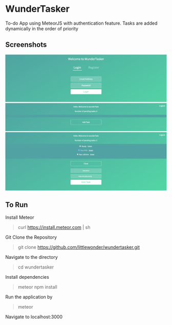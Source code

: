 # WunderTasker
To-do App using MeteorJS with authentication feature. Tasks are added dynamically in the order of priority

## Screenshots
![Login](https://github.com/littlewonder/wundertasker/blob/master/screenshots/login.png?raw=true)
![Dashboard](https://github.com/littlewonder/wundertasker/blob/master/screenshots/dashboard.png?raw=true)
![TaskList](https://github.com/littlewonder/wundertasker/blob/master/screenshots/tasklist.png?raw=true)

## To Run

Install Meteor

>curl https://install.meteor.com | sh

Git Clone the Repository 

> git clone https://github.com/littlewonder/wundertasker.git

Navigate to the directory

>cd wundertasker

Install dependencies

>meteor npm install

Run the application by

>meteor

Navigate to localhost:3000
